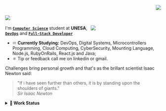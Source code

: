 <div align='right'>
  <a href="#"><img src="https://visitor-badge.glitch.me/badge?page_id=isaacalves7.visitor-badge"/></a>
</div>

<a href="#"><img src="https://readme-typing-svg.herokuapp.com?color=0094F5&lines=👋🏾+Hello,+World!;👨🏾‍🔬+Welcome+to+my+lab!;👨🏾‍💻+I+want+share+my+studies;💾+Feel+free+to+let+any+doubt;%7C"/></a>

<a href="https://github.com/IsaacAlves7"><img align='right' src="https://user-images.githubusercontent.com/61624336/116183082-a7f44780-a6f3-11eb-9365-2118e0f5b29b.png" width="227"></a>

I'm **[`Computer Science`](https://www.youtube.com/watch?v=SzJ46YA_RaA)** student at **UNESA**, **[`DevOps`](https://roadmap.sh/roadmaps/devops.png)** and **[`Full-Stack Developer`](https://pbs.twimg.com/media/E9c8-2EUcAQRBF1?format=jpg&name=large)**

- ♾️ **Currently Studying:** DevOps, Digital Systems, Microcontrollers Programming, Cloud Computing, CyberSecurity, Mounting Language, Node.js, RubyOnRails, React.js and Java;   
- ⚛️ Tip or feedback call me on linkedin or gmail.

<!-- I’m currently searching an opportunity of DevOps vacancy on labour market. Also, -->

Challenges bring personal growth and that's as the brillant scientist Isaac Newton said:

<blockquote>
  "If i have seen further than others, it is by standing upon the shoulders of giants." <br \>
  <i>Sir Isaac Newton</i>
</blockquote>

<details><summary><b title="(click to open)">🌲 Work Status</b></summary> 
<div align="center">
  <a href="https://github.com/IsaacAlves7"><img height="170em" src="https://user-images.githubusercontent.com/61624336/115090011-0fd3b280-9eea-11eb-85ed-cd4ff8874740.png"/></a>
  <a href="https://github.com/IsaacAlves7"><img height="150em" src="https://github-readme-stats-eight-theta.vercel.app/api/top-langs/?username=IsaacAlves7&layout=compact&langs_count=8&theme=#000"/></a>
  <a href="https://github.com/IsaacAlves7"><img height="150em" src="https://github-readme-stats.vercel.app/api?username=IsaacAlves7&show_icons=true&hide_border=true"/></a>
</div>
  
<a href="https://github.com/IsaacAlves7">
  
![Snake animation](https://raw.githubusercontent.com/IsaacAlves7/IsaacAlves7/27423a6116585256c6fb97ab8b4c401de3c5fdfc/github-contribution-grid-snake.svg)

</a>
              
</details>

